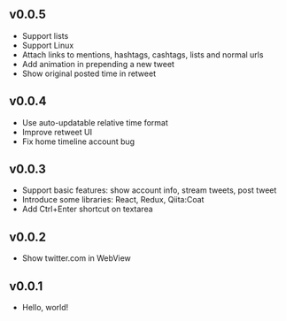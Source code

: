 ## v0.0.5
- Support lists
- Support Linux
- Attach links to mentions, hashtags, cashtags, lists and normal urls
- Add animation in prepending a new tweet
- Show original posted time in retweet

## v0.0.4
- Use auto-updatable relative time format
- Improve retweet UI
- Fix home timeline account bug

## v0.0.3
- Support basic features: show account info, stream tweets, post tweet
- Introduce some libraries: React, Redux, Qiita:Coat
- Add Ctrl+Enter shortcut on textarea

## v0.0.2
- Show twitter.com in WebView

## v0.0.1
- Hello, world!
